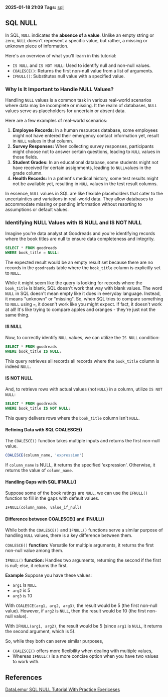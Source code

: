 **2025-01-18 21:09**
**Tags:** [sql](../2%20-%20tags/sql.md)

## SQL NULL
In SQL, `NULL` indicates the **absence of a value**. Unlike an empty string or zero, `NULL` doesn't represent a specific value, but rather, a missing or unknown piece of information.

Here's an overview of what you'll learn in this tutorial:
- `IS NULL` and `IS NOT NULL`: Used to identify null and non-null values.
- `COALESCE()`: Returns the first non-null value from a list of arguments.
- `IFNULL()`: Substitutes null value with a specified value.

### Why Is It Important to Handle NULL Values?
Handling `NULL` values is a common task in various real-world scenarios where data may be incomplete or missing. It the realm of databases, `NULL` values serve as placeholders for uncertain or absent data.

Here are a few examples of real-world scenarios:
1. **Employee Records:** In a human resources database, some employees might not have entered their emergency contact information yet, result in `NULL` values in that column.
2. **Survey Responses:** When collecting survey responses, participants might choose not to answer certain questions, leading to `NULL` values in those fields.
3. **Student Grades:** In an educational database, some students might not have received for certain assignments, leading to `NULL`values in the grade column.
4. **Health Records:** In a patient's medical history, some test results might not be available yet, resulting in `NULL` values in the test result columns.

In essence, `NULL` values in SQL are like flexible placeholders that cater to the uncertainties and variations in real-world data. They allow databases to accommodate missing or pending information without resorting to assumptions or default values.

### Identifying NULL Values with IS NULL and IS NOT NULL
Imagine you're data analyst at Goodreads and you're identifying records where the book titles are null to ensure data completeness and integrity.

```sql
SELECT * FROM goodreads
WHERE book_title = NULL:
```

The expected result would be an empty result set because there are no records in the `goodreads` table where the `book_title` column is explicitly set to `NULL`.

While it might seem like the query is looking for records where the `book_title` is blank, SQL doesn't work that way with blank values. The word `NULL` in SQL doesn't mean empty like it does in everyday language. Instead, it means "unknown" or "missing". So, when SQL tries to compare something to `NULL` using `=`, it doesn't work like you might expect. If fact, it doesn't work at all! It's like trying to compare apples and oranges - they're just not the same thing.

#### IS NULL
Now, to correctly identify `NULL` values, we can utilize the `IS NULL` condition:

```sql
SELECT * FROM goodreads
WHERE book_title IS NULL;
```

This query retrieves all records all records where the `book_title` column is indeed `NULL`.

#### IS NOT NULL
And, to retrieve rows with actual values (not `NULL`) in a column, utilize `IS NOT NULL`:

```sql
SELECT * FROM goodreads
WHERE book_title IS NOT NULL;
```

This query delivers rows where the `book_title` column isn't `NULL`.

#### Refining Data with SQL COALESCE()
The `COALESCE()` function takes multiple inputs and returns the first non-null value.

```sql
COALESCE(column_name, 'expression')
```

If `column_name` is NULL, it returns the specified 'expression'. Otherwise, it returns the value of `column_name`.

#### Handling Gaps with SQL IFNULL()
Suppose some of the book ratings are `NULL`, we can use the `IFNULL()` function to fill in the gaps with default values.

```sql
IFNULL(column_name, value_if_null)
```

#### Difference between COALESCE() and IFNULL()
While both the `COALESCE()` and `IFNULL()` functions serve a similar purpose of handling `NULL` values, there is a key difference between them.

`COALESCE()` **function:** Versatile for multiple arguments, it returns the first non-null value among them.

`IFNULL()` **function:** Handles two arguments, returning the second if the first is null; else, it returns the first.

**Example**
Suppose you have these values:
- `arg1` is `NULL`
- `arg2` is 5
- `arg3` is 10

With `COALESCE(arg1, arg2, arg3)`, the result would be 5 (the first non-null value). However, if `arg2` is `NULL`, then the result would be 10 (the first non-null value).

With `IFNULL(arg1, arg2)`, the result would be 5 (since `arg1` is `NULL`, it returns the second argument, which is 5). 

So, while they both can serve similar purposes,
- `COALESCE()` offers more flexibility when dealing with multiple values,
- Whereas `IFNULL()` is a more concise option when you have two values to work with.
## References
[DataLemur SQL NULL Tutorial With Practice Exericeses](https://datalemur.com/sql-tutorial/sql-null)